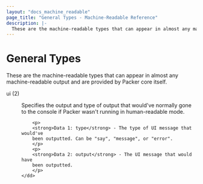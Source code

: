 ```yaml
---
layout: "docs_machine_readable"
page_title: "General Types - Machine-Readable Reference"
description: |-
  These are the machine-readable types that can appear in almost any machine-readable output and are provided by Packer core itself.
---
```


# General Types

These are the machine-readable types that can appear in almost any
machine-readable output and are provided by Packer core itself.

<dl>
	<dt>ui (2)</dt>
	<dd>
		<p>
		Specifies the output and type of output that would've normally
		gone to the console if Packer wasn't running in human-readable
		mode.
		</p>

		<p>
		<strong>Data 1: type</strong> - The type of UI message that would've
		been outputted. Can be "say", "message", or "error".
		</p>
		<p>
		<strong>Data 2: output</strong> - The UI message that would have
		been outputted.
		</p>
	</dd>
</dl>
